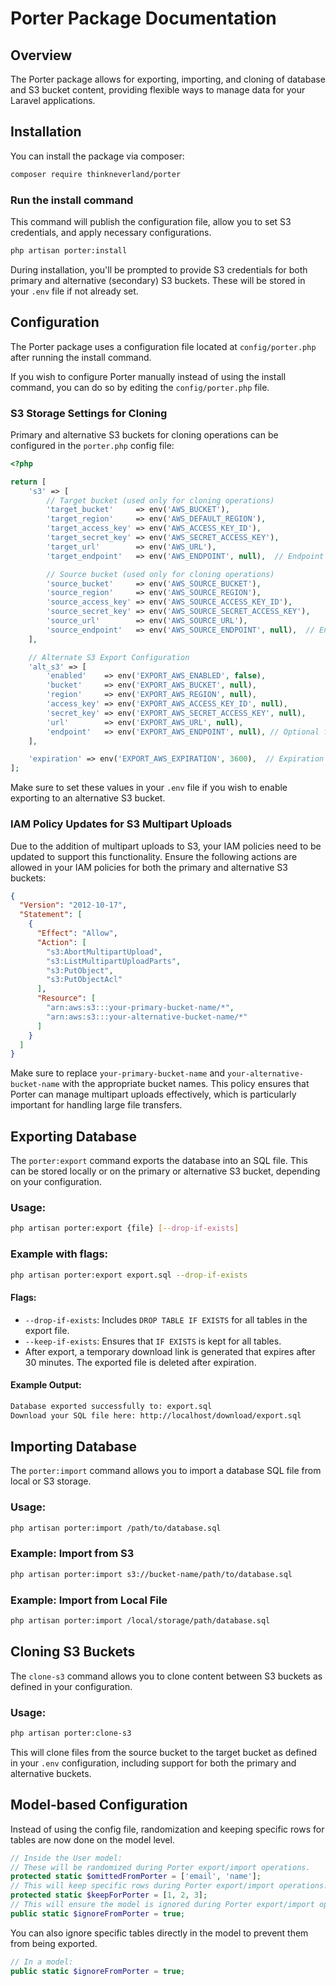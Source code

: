 
# Porter Package Documentation

## Overview
The Porter package allows for exporting, importing, and cloning of database and S3 bucket content, providing flexible ways to manage data for your Laravel applications.

## Installation

You can install the package via composer:

```bash
composer require thinkneverland/porter
```

### Run the install command

This command will publish the configuration file, allow you to set S3 credentials, and apply necessary configurations.

```bash
php artisan porter:install
```

During installation, you'll be prompted to provide S3 credentials for both primary and alternative (secondary) S3 buckets. These will be stored in your `.env` file if not already set.

## Configuration

The Porter package uses a configuration file located at `config/porter.php` after running the install command.

If you wish to configure Porter manually instead of using the install command, you can do so by editing the `config/porter.php` file.

### S3 Storage Settings for Cloning

Primary and alternative S3 buckets for cloning operations can be configured in the `porter.php` config file:

```php
<?php

return [
    's3' => [
        // Target bucket (used only for cloning operations)
        'target_bucket'     => env('AWS_BUCKET'),
        'target_region'     => env('AWS_DEFAULT_REGION'),
        'target_access_key' => env('AWS_ACCESS_KEY_ID'),
        'target_secret_key' => env('AWS_SECRET_ACCESS_KEY'),
        'target_url'        => env('AWS_URL'),
        'target_endpoint'   => env('AWS_ENDPOINT', null),  // Endpoint for target (optional)

        // Source bucket (used only for cloning operations)
        'source_bucket'     => env('AWS_SOURCE_BUCKET'),
        'source_region'     => env('AWS_SOURCE_REGION'),
        'source_access_key' => env('AWS_SOURCE_ACCESS_KEY_ID'),
        'source_secret_key' => env('AWS_SOURCE_SECRET_ACCESS_KEY'),
        'source_url'        => env('AWS_SOURCE_URL'),
        'source_endpoint'   => env('AWS_SOURCE_ENDPOINT', null),  // Endpoint for source (optional)
    ],

    // Alternate S3 Export Configuration
    'alt_s3' => [
        'enabled'    => env('EXPORT_AWS_ENABLED', false),
        'bucket'     => env('EXPORT_AWS_BUCKET', null),
        'region'     => env('EXPORT_AWS_REGION', null),
        'access_key' => env('EXPORT_AWS_ACCESS_KEY_ID', null),
        'secret_key' => env('EXPORT_AWS_SECRET_ACCESS_KEY', null),
        'url'        => env('EXPORT_AWS_URL', null),
        'endpoint'   => env('EXPORT_AWS_ENDPOINT', null), // Optional for custom S3 services like MinIO
    ],

    'expiration' => env('EXPORT_AWS_EXPIRATION', 3600),  // Expiration time in seconds
];

```

Make sure to set these values in your `.env` file if you wish to enable exporting to an alternative S3 bucket.

### IAM Policy Updates for S3 Multipart Uploads

Due to the addition of multipart uploads to S3, your IAM policies need to be updated to support this functionality. Ensure the following actions are allowed in your IAM policies for both the primary and alternative S3 buckets:

```json
{
  "Version": "2012-10-17",
  "Statement": [
    {
      "Effect": "Allow",
      "Action": [
        "s3:AbortMultipartUpload",
        "s3:ListMultipartUploadParts",
        "s3:PutObject",
        "s3:PutObjectAcl"
      ],
      "Resource": [
        "arn:aws:s3:::your-primary-bucket-name/*",
        "arn:aws:s3:::your-alternative-bucket-name/*"
      ]
    }
  ]
}
```

Make sure to replace `your-primary-bucket-name` and `your-alternative-bucket-name` with the appropriate bucket names. This policy ensures that Porter can manage multipart uploads effectively, which is particularly important for handling large file transfers.

## Exporting Database

The `porter:export` command exports the database into an SQL file. This can be stored locally or on the primary or alternative S3 bucket, depending on your configuration.

### Usage:
```bash
php artisan porter:export {file} [--drop-if-exists]
```

### Example with flags:
```bash
php artisan porter:export export.sql --drop-if-exists
```

#### Flags:
- `--drop-if-exists`: Includes `DROP TABLE IF EXISTS` for all tables in the export file.
- `--keep-if-exists`: Ensures that `IF EXISTS` is kept for all tables.
- After export, a temporary download link is generated that expires after 30 minutes. The exported file is deleted after expiration.

#### Example Output:
```bash
Database exported successfully to: export.sql
Download your SQL file here: http://localhost/download/export.sql
```

## Importing Database

The `porter:import` command allows you to import a database SQL file from local or S3 storage.

### Usage:
```bash
php artisan porter:import /path/to/database.sql
```

### Example: Import from S3
```bash
php artisan porter:import s3://bucket-name/path/to/database.sql
```

### Example: Import from Local File
```bash
php artisan porter:import /local/storage/path/database.sql
```

## Cloning S3 Buckets

The `clone-s3` command allows you to clone content between S3 buckets as defined in your configuration.

### Usage:
```bash
php artisan porter:clone-s3
```

This will clone files from the source bucket to the target bucket as defined in your `.env` configuration, including support for both the primary and alternative buckets.

## Model-based Configuration

Instead of using the config file, randomization and keeping specific rows for tables are now done on the model level.

```php
// Inside the User model:
// These will be randomized during Porter export/import operations.
protected static $omittedFromPorter = ['email', 'name'];
// This will keep specific rows during Porter export/import operations.
protected static $keepForPorter = [1, 2, 3];
// This will ensure the model is ignored during Porter export/import operations.
public static $ignoreFromPorter = true;
```

You can also ignore specific tables directly in the model to prevent them from being exported.

```php
// In a model:
public static $ignoreFromPorter = true;
```
